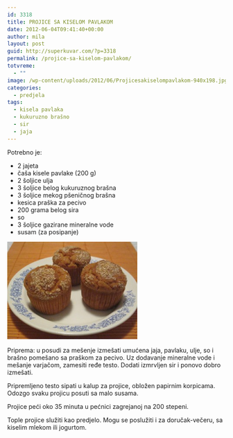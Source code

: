 ```yaml
---
id: 3318
title: PROJICE SA KISELOM PAVLAKOM
date: 2012-06-04T09:41:40+00:00
author: mila
layout: post
guid: http://superkuvar.com/?p=3318
permalink: /projice-sa-kiselom-pavlakom/
totvreme:
  - ""
image: /wp-content/uploads/2012/06/Projicesakiselompavlakom-940x198.jpg
categories:
  - predjela
tags:
  - kisela pavlaka
  - kukuruzno brašno
  - sir
  - jaja
---
```

Potrebno je:

  * 2 jajeta
  * čaša kisele pavlake (200 g)
  * 2 šoljice ulja
  * 3 šoljice belog kukuruznog brašna
  * 3 šoljice mekog pšeničnog brašna
  * kesica praška za pecivo
  * 200 grama belog sira
  * so
  * 3 šoljice gazirane mineralne vode
  * susam (za posipanje)

<img class="alignnone size-medium wp-image-3341" title="Projicesakiselompavlakom" src="/wp-content/uploads/2012/06/Projicesakiselompavlakom-300x225.jpg" alt="" width="300" height="225" /> 

Priprema: u posudi za mešenje izmešati umućena jaja, pavlaku, ulje, so i brašno pomešano sa praškom za pecivo. Uz dodavanje mineralne vode i mešanje varjačom, zamesiti ređe testo. Dodati izmrvljen sir i ponovo dobro izmešati.

Pripremljeno testo sipati u kalup za projice, obložen papirnim korpicama. Odozgo svaku projicu posuti sa malo susama.

Projice peći oko 35 minuta u pećnici zagrejanoj na 200 stepeni.

Tople projice služiti kao predjelo. Mogu se poslužiti i za doručak-večeru, sa kiselim mlekom ili jogurtom.